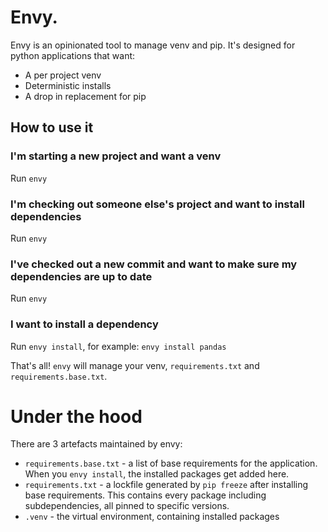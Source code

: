 # Envy.

Envy is an opinionated tool to manage venv and pip. It's designed for python applications that want:

- A per project venv
- Deterministic installs
- A drop in replacement for pip

## How to use it

### I'm starting a new project and want a venv

Run `envy`

### I'm checking out someone else's project and want to install dependencies

Run `envy`

### I've checked out a new commit and want to make sure my dependencies are up to date

Run `envy`

### I want to install a dependency

Run `envy install`, for example:
`envy install pandas`

That's all! `envy` will manage your venv, `requirements.txt` and `requirements.base.txt`.

# Under the hood

There are 3 artefacts maintained by envy:

- `requirements.base.txt` - a list of base requirements for the application. When you `envy install`, the installed packages get added here.
- `requirements.txt` - a lockfile generated by `pip freeze` after installing base requirements. This contains every package including subdependencies, all pinned to specific versions.
- `.venv` - the virtual environment, containing installed packages
